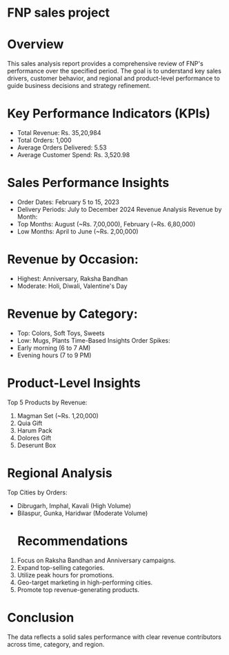 # FNP sales project

#  Overview
This sales analysis report provides a comprehensive review of FNP's performance over the specified period. The goal is to understand key sales drivers, customer behavior, and regional and product-level performance to guide business decisions and strategy refinement.
# Key Performance Indicators (KPIs)
- Total Revenue: Rs. 35,20,984
- Total Orders: 1,000
- Average Orders Delivered: 5.53
- Average Customer Spend: Rs. 3,520.98
# Sales Performance Insights
- Order Dates: February 5 to 15, 2023
- Delivery Periods: July to December 2024
Revenue Analysis
Revenue by Month:
- Top Months: August (~Rs. 7,00,000), February (~Rs. 6,80,000)
- Low Months: April to June (~Rs. 2,00,000)
# Revenue by Occasion:
- Highest: Anniversary, Raksha Bandhan
- Moderate: Holi, Diwali, Valentine's Day
# Revenue by Category:
- Top: Colors, Soft Toys, Sweets
- Low: Mugs, Plants
Time-Based Insights
Order Spikes:
- Early morning (6 to 7 AM)
- Evening hours (7 to 9 PM)
# Product-Level Insights
Top 5 Products by Revenue:
1. Magman Set (~Rs. 1,20,000)
2. Quia Gift
3. Harum Pack
4. Dolores Gift
5. Deserunt Box
# Regional Analysis
Top Cities by Orders:
- Dibrugarh, Imphal, Kavali (High Volume)
- Bilaspur, Gunka, Haridwar (Moderate Volume)
  # Recommendations
1. Focus on Raksha Bandhan and Anniversary campaigns.
2. Expand top-selling categories.
3. Utilize peak hours for promotions.
4. Geo-target marketing in high-performing cities.
5. Promote top revenue-generating products.
# Conclusion
The data reflects a solid sales performance with clear revenue contributors across time, category, and region.
